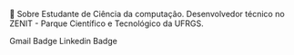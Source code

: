 📝 Sobre
Estudante de Ciência da computação. Desenvolvedor técnico no ZENIT - Parque Científico e Tecnológico da UFRGS.

Gmail Badge Linkedin Badge
